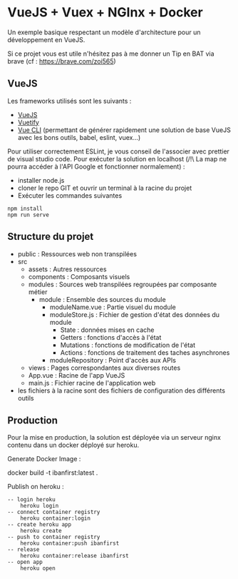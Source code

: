 # VueJS + Vuex + NGInx + Docker

Un exemple basique respectant un modèle d'architecture pour un développement en VueJS.

Si ce projet vous est utile n'hésitez pas à me donner un Tip en BAT via brave (cf : https://brave.com/zoi565)

## VueJS

Les frameworks utilisés sont les suivants :
 - [VueJS](https://fr.vuejs.org/)
 - [Vuetify](https://vuetifyjs.com/en/)
 - [Vue CLI](https://cli.vuejs.org/) (permettant de générer rapidement une solution de base VueJS avec les bons outils, babel, eslint, vuex...)

Pour utiliser correctement ESLint, je vous conseil de l'associer avec prettier de visual studio code.
Pour exécuter la solution en localhost (/!\ La map ne pourra accéder à l'API Google et fonctionner normalement) :
 - installer node.js
 - cloner le repo GIT et ouvrir un terminal à la racine du projet
 - Exécuter les commandes suivantes 
```
npm install
npm run serve
```

## Structure du projet

 - public : Ressources web non transpilées
 - src
    - assets : Autres ressources
    - components : Composants visuels 
    - modules : Sources web transpilées regroupées par composante métier
        - module : Ensemble des sources du module
            - moduleName.vue : Partie visuel du module
            - moduleStore.js : Fichier de gestion d'état des données du module
                - State : données mises en cache
                - Getters : fonctions d'accès à l'état
                - Mutations : fonctions de modification de l'état
                - Actions : fonctions de traitement des taches asynchrones
            - moduleRepository : Point d'accès aux APIs
    - views : Pages correspondantes aux diverses routes
    - App.vue : Racine de l'app VueJS
    - main.js : Fichier racine de l'application web
 - les fichiers à la racine sont des fichiers de configuration des différents outils

 ## Production

Pour la mise en production, la solution est déployée via un serveur nginx contenu dans un docker déployé sur heroku. 

Generate Docker Image :

docker build -t ibanfirst:latest .

Publish on heroku :
```
-- login heroku
    heroku login
-- connect container registry
    heroku container:login
-- create heroku app
    heroku create
-- push to container registry
    heroku container:push ibanfirst
-- release
    heroku container:release ibanfirst
-- open app
    heroku open
```
